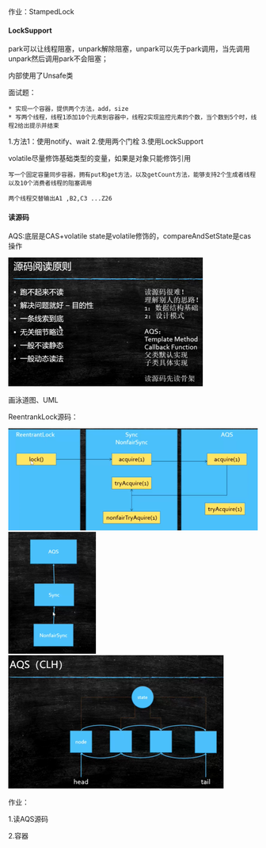 作业：StampedLock

#### LockSupport

park可以让线程阻塞，unpark解除阻塞，unpark可以先于park调用，当先调用unpark然后调用park不会阻塞；

内部使用了Unsafe类

面试题：

```
* 实现一个容器，提供两个方法，add，size
* 写两个线程，线程1添加10个元素到容器中，线程2实现监控元素的个数，当个数到5个时，线程2给出提示并结束
```

1.方法1：使用notify、wait 2.使用两个门栓 3.使用LockSupport

volatile尽量修饰基础类型的变量，如果是对象只能修饰引用

```
写一个固定容量同步容器，拥有put和get方法，以及getCount方法，能够支持2个生成者线程以及10个消费者线程的阻塞调用
```

```
两个线程交替输出A1 ,B2,C3 ...Z26
```

#### 读源码

AQS:底层是CAS+volatile state是volatile修饰的，compareAndSetState是cas操作

<img src="5.LockSupport，高频面试题，AQS源码，以及源码阅读方法论.assets/image-20200813115743527.png" alt="image-20200813115743527" style="zoom:50%;" />

画泳道图、UML

ReentrankLock源码：

<img src="5.LockSupport，高频面试题，AQS源码，以及源码阅读方法论.assets/image-20200813101029656.png" alt="image-20200813101029656" style="zoom:67%;" />

<img src="5.LockSupport，高频面试题，AQS源码，以及源码阅读方法论.assets/image-20200813102052369.png" alt="image-20200813102052369" style="zoom:50%;" />

<img src="5.LockSupport，高频面试题，AQS源码，以及源码阅读方法论.assets/image-20200813114714535.png" alt="image-20200813114714535" style="zoom:50%;" />

作业：

1.读AQS源码

2.容器